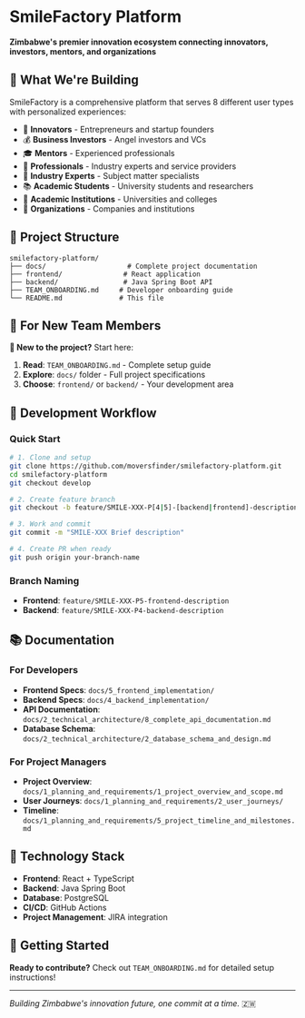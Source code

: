 # SmileFactory Platform

**Zimbabwe's premier innovation ecosystem connecting innovators, investors, mentors, and organizations**

## 🚀 **What We're Building**

SmileFactory is a comprehensive platform that serves 8 different user types with personalized experiences:
- 🚀 **Innovators** - Entrepreneurs and startup founders
- 💰 **Business Investors** - Angel investors and VCs  
- 🎓 **Mentors** - Experienced professionals
- 💼 **Professionals** - Industry experts and service providers
- 🔬 **Industry Experts** - Subject matter specialists
- 📚 **Academic Students** - University students and researchers
- 🏫 **Academic Institutions** - Universities and colleges
- 🏢 **Organizations** - Companies and institutions

## 📁 **Project Structure**

```
smilefactory-platform/
├── docs/                    # Complete project documentation
├── frontend/               # React application
├── backend/                # Java Spring Boot API
├── TEAM_ONBOARDING.md     # Developer onboarding guide
└── README.md              # This file
```

## 🎯 **For New Team Members**

**👋 New to the project?** Start here:
1. **Read**: `TEAM_ONBOARDING.md` - Complete setup guide
2. **Explore**: `docs/` folder - Full project specifications  
3. **Choose**: `frontend/` or `backend/` - Your development area

## 🌳 **Development Workflow**

### **Quick Start**
```bash
# 1. Clone and setup
git clone https://github.com/moversfinder/smilefactory-platform.git
cd smilefactory-platform
git checkout develop

# 2. Create feature branch
git checkout -b feature/SMILE-XXX-P[4|5]-[backend|frontend]-description

# 3. Work and commit
git commit -m "SMILE-XXX Brief description"

# 4. Create PR when ready
git push origin your-branch-name
```

### **Branch Naming**
- **Frontend**: `feature/SMILE-XXX-P5-frontend-description`
- **Backend**: `feature/SMILE-XXX-P4-backend-description`

## 📚 **Documentation**

### **For Developers**
- **Frontend Specs**: `docs/5_frontend_implementation/`
- **Backend Specs**: `docs/4_backend_implementation/`
- **API Documentation**: `docs/2_technical_architecture/8_complete_api_documentation.md`
- **Database Schema**: `docs/2_technical_architecture/2_database_schema_and_design.md`

### **For Project Managers**
- **Project Overview**: `docs/1_planning_and_requirements/1_project_overview_and_scope.md`
- **User Journeys**: `docs/1_planning_and_requirements/2_user_journeys/`
- **Timeline**: `docs/1_planning_and_requirements/5_project_timeline_and_milestones.md`

## 🔧 **Technology Stack**

- **Frontend**: React + TypeScript
- **Backend**: Java Spring Boot
- **Database**: PostgreSQL
- **CI/CD**: GitHub Actions
- **Project Management**: JIRA integration

## 🎉 **Getting Started**

**Ready to contribute?** Check out `TEAM_ONBOARDING.md` for detailed setup instructions!

---

*Building Zimbabwe's innovation future, one commit at a time.* 🇿🇼
